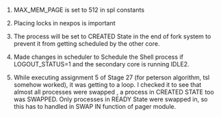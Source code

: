1. MAX_MEM_PAGE is set to 512 in spl constants
2. Placing locks in nexpos is important
3. The process will be set to CREATED State in the end of fork system to prevent it from getting scheduled by the other core.
4. Made changes in scheduler to Schedule the Shell process if  LOGOUT_STATUS=1 and the secondary core is  running IDLE2.

5. While executing assignment 5 of Stage 27 (for peterson algorithm, tsl somehow worked), it was getting to a loop. I checked it to see that almost all processes were swapped ,  a process in CREATED STATE too was SWAPPED. Only processes in READY State were swapped in, so this has to handled in SWAP IN function of pager module.